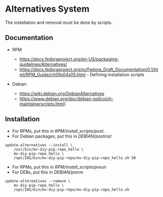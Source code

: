 # Alternatives System

The installation and removal must be done by scripts.

## Documentation

* RPM
	* https://docs.fedoraproject.org/en-US/packaging-guidelines/Alternatives/
	* https://docs.fedoraproject.org/ro/Fedora_Draft_Documentation/0.1/html/RPM_Guide/ch09s04s05.html - Defining installation scripts

* Debian
	* https://wiki.debian.org/DebianAlternatives
	* https://www.debian.org/doc/debian-policy/ch-maintainerscripts.html)


## Installation

* For RPMs, put this in *RPM/install_scripts/post*.
* For Debian packages, put this in *DEBIAN/postinst*

```
update-alternatives --install \
	/usr/bin/mv-diy-pip-repo_hello \
	mv-diy-pip-repo_hello \
	/opt/IAS/bin/mv-diy-pip-repo/mv-diy-pip-repo_hello.sh 50
```

* For RPMs, put this in *RPM/install_scripts/preun*
* For DEBs, put this in *DEBIAN/prerm*

```
update-alternatives --remove \
	mv-diy-pip-repo_hello \
	/opt/IAS/bin/mv-diy-pip-repo/mv-diy-pip-repo_hello.sh
```
